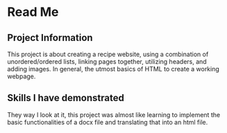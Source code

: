 # Read Me

## Project Information
This project is about creating a recipe website, using a combination of unordered/ordered lists, linking pages together, utilizing headers, and adding images. In general, the utmost basics of HTML to create a working webpage.

## Skills I have demonstrated
They way I look at it, this project was almost like learning to implement the basic functionalities of a docx file and translating that into an html file.



